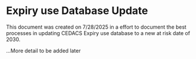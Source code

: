 # Expiry use Database Update

This document was created on 7/28/2025 in a effort to document the best processes in updating CEDACS Expiry use database to a new at risk date of 2030.


...More detail to be added later